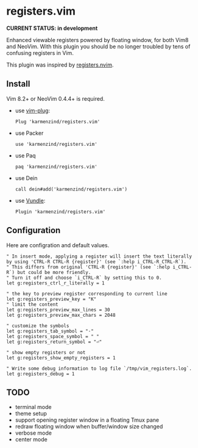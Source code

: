 # registers.vim

**CURRENT STATUS: in development**

Enhanced viewable registers powered by floating window, for both Vim8 and NeoVim. With this plugin you should be no longer troubled by tens of confusing registers in Vim.

This plugin was inspired by [registers.nvim](https://github.com/tversteeg/registers.nvim).

## Install

Vim 8.2+ or NeoVim 0.4.4+ is required.

- use [vim-plug](https://github.com/junegunn/vim-plug):
    ```vim
    Plug 'karmenzind/registers.vim'
    ```
- use Packer
    ```vim
    use 'karmenzind/registers.vim'
    ```
- use Paq
    ```vim
    paq 'karmenzind/registers.vim'
    ```
- use Dein
    ```vim
    call dein#add('karmenzind/registers.vim')
    ```
- use [Vundle](https://github.com/VundleVim/Vundle.vim):
    ```vim
    Plugin 'karmenzind/registers.vim'
    ```

## Configuration

Here are configration and default values.

```vim
" In insert mode, applying a register will insert the text literally by using 'CTRL-R CTRL-R {register}' (see `:help i_CTRL-R_CTRL-R`).
" This differs from original 'CTRL-R {register}' (see `:help i_CTRL-R`) but could be more friendly.
" Turn it off and choose `i_CTRL-R` by setting this to 0.
let g:registers_ctrl_r_literally = 1

" the key to preview register corresponding to current line
let g:registers_preview_key = "K"
" limit the content
let g:registers_preview_max_lines = 30
let g:registers_preview_max_chars = 2048

" customize the symbols
let g:registers_tab_symbol = "·"
let g:registers_space_symbol = " "
let g:registers_return_symbol = "⏎"

" show empty registers or not
let g:registers_show_empty_registers = 1

" Write some debug information to log file `/tmp/vim_registers.log`.
let g:registers_debug = 1
```

## TODO

- terminal mode
- theme setup
- support opening register window in a floating Tmux pane
- redraw floating window when buffer/window size changed
- verbose mode
- center mode


